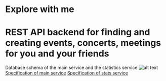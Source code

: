 # Explore with me
# REST API backend for finding and creating events, concerts, meetings for you and your friends

Database schema of the main service and the statistics service
![alt text](https://downloader.disk.yandex.ru/preview/939f1f27fd10d6b8652e820fa17f5bb7b93eb3635af585a6a4cb432ff46d9eee/6378c8f7/OCGF8SQuXWdCw1eE6UilzBTNJsYuKlIMW3GI9FGZxcSDSAt4iMQD46NTvFyd-KP-BZPFf7qCx44L-RU3KWS57Q%3D%3D?uid=0&filename=Untitled.png&disposition=inline&hash=&limit=0&content_type=image%2Fpng&owner_uid=0&tknv=v2&size=2048x2048)
<a href="https://github.com/crank056/java-explore-with-me/blob/main/ewm-main-service-spec.json">Specification of main service</a>
<a href="https://github.com/crank056/java-explore-with-me/blob/main/ewm-stats-service-spec.json">Specification of stats service</a>

